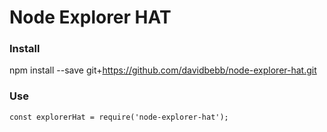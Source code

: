 # Node Explorer HAT

### Install
npm install --save git+https://github.com/davidbebb/node-explorer-hat.git



### Use


```
const explorerHat = require('node-explorer-hat');



```
